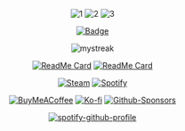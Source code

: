 <div align="center">
  
![1](https://github.com/inttter/inttter/assets/73017070/a615dd54-fdb3-4e35-a975-6e06fd09ef99)
![2](https://github.com/inttter/inttter/assets/73017070/7ab164e1-fe63-471f-8ac8-9e3620843417)
![3](https://github.com/inttter/inttter/assets/73017070/52c4eadd-0981-42d3-a41b-549d18509480)


[![Badge](https://l0n17svzi2oy.runkit.sh)](https://github.com/Leo40Git/OneShot-Textbox-Maker)

<img src="https://github-readme-streak-stats.herokuapp.com/?user=inttter&theme=tokyonight" alt="mystreak"/>

[![ReadMe Card](https://github-readme-stats.vercel.app/api/pin/?username=inttter&repo=md-badges&theme=tokyonight)](https://github.com/inttter/md-badges)
[![ReadMe Card](https://github-readme-stats.vercel.app/api/pin/?username=inttter&repo=colorflow&theme=tokyonight)](https://github.com/inttter/md-badges)

[![Steam](https://img.shields.io/badge/Steam-%23000000.svg?style=for-the-badge&logo=steam&logoColor=white)](https://steamcommunity.com/id/intermed)
[![Spotify](https://img.shields.io/badge/Spotify-1ED760?logo=spotify&logoColor=white&style=for-the-badge)](https://open.spotify.com/user/xboxtheman86)

[![BuyMeACoffee](https://img.shields.io/badge/Buy%20Me%20a%20Coffee-ffdd00?style=for-the-badge&logo=buy-me-a-coffee&logoColor=black)](https://buymeacoffee.com/intter)
[![Ko-fi](https://img.shields.io/badge/Ko--fi-FF5E5B?style=for-the-badge&logo=ko-fi&logoColor=white)](https://ko-fi.com/intter)
[![Github-Sponsors](https://img.shields.io/badge/Sponsor-30363D?style=for-the-badge&logo=GitHub-Sponsors&logoColor=#EA4AAA)]((https://github.com/sponsors/inttter))

[![spotify-github-profile](https://spotify-github-profile.vercel.app/api/view?uid=xboxtheman86&cover_image=true&theme=novatorem&show_offline=false&background_color=8000ff&interchange=true&bar_color=000000&bar_color_cover=true)](https://spotify-github-profile.vercel.app/api/view?uid=xboxtheman86&redirect=true)

</div>
